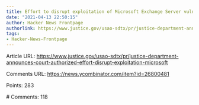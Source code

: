 ```yaml
---
title: Effort to disrupt exploitation of Microsoft Exchange Server vulnerabilities
date: "2021-04-13 22:50:15"
author: Hacker News Frontpage
authorlink: https://www.justice.gov/usao-sdtx/pr/justice-department-announces-court-authorized-effort-disrupt-exploitation-microsoft
tags:
- Hacker-News-Frontpage
---
```


<p>Article URL: <a href="https://www.justice.gov/usao-sdtx/pr/justice-department-announces-court-authorized-effort-disrupt-exploitation-microsoft">https://www.justice.gov/usao-sdtx/pr/justice-department-announces-court-authorized-effort-disrupt-exploitation-microsoft</a></p>
<p>Comments URL: <a href="https://news.ycombinator.com/item?id=26800481">https://news.ycombinator.com/item?id=26800481</a></p>
<p>Points: 283</p>
<p># Comments: 118</p>
